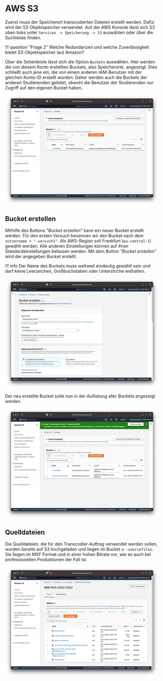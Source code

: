 # AWS S3

Zuerst muss der Speicherort transcodierten Dateien erstellt werden. Dafür wird der S3 Objektspeicher verwendet. Auf der AWS Konsole lässt sich S3 oben links unter `Services -> Speicherung -> S3` auswählen oder über die Suchleiste finden.

!!! question "Frage 2"
    Welche Redundanzen und welche Zuverlässigkeit bietet S3-Objektspeicher laut Amazon?

Über die Seitenleiste lässt sich die Option `Buckets` auswählen. Hier werden die von diesem Konto erstellten Buckets, also Speicherorte, angezeigt. Dies schließt auch jene ein, die von einem anderen IAM-Benutzer mit der gleichen Konto-ID erstellt wurden. Daher werden auch die Buckets der anderen Studierenden gelistet, obwohl die Benutzer der Studierenden nur Zugriff auf den eigenen Bucket haben.

![S3 Dashboard](../assets/versuch1/s3_dashboard.png)

## Bucket erstellen

Mithilfe des Buttons *"Bucket erstellen"* kann ein neuer Bucket erstellt werden. Für den ersten Versuch benennen wir den Bucket nach dem `nutzername + "-versuch1"`. Als AWS-Region soll Frankfurt (`eu-central-1`) gewählt werden. Alle anderen Einstellungen können auf ihren Standardeinstellungen belassen werden. Mit dem Button *"Bucket erstellen"* wird der angegeben Bucket erstellt.

!!! info
    Der Name des Buckets muss weltweit eindeutig gewählt sein und darf keine Leerzeichen, Großbuchstaben oder Unterstriche enthalten.

![S3 Bucket Erstellung](../assets/versuch1/s3_erstellung.png)

Der neu erstellte Bucket solle nun in der Auflistung aller Buckets angezeigt werden.

![S3 Bucket Erstellt](../assets/versuch1/s3_erstellt.png)

## Quelldateien

Die Quelldateien, die für den Transcodier-Auftrag verwendet werden sollen, wurden bereits auf S3 hochgeladen und liegen im Bucket `a--sourcefiles`. Sie liegen im MXF Format und in einer hohen Bitrate vor, wie es auch bei professionellen Produktionen der Fall ist.

![S3 Quelldateien](../assets/versuch1/s3_sourcefiles.png)